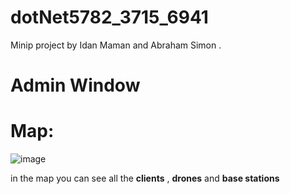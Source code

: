 # dotNet5782_3715_6941
Minip project by Idan Maman and Abraham Simon . 
# **Admin Window** 
# **Map:**
    
![image](https://user-images.githubusercontent.com/90776557/146778546-e602249d-2e16-4f34-8830-8aeefe83344c.png)

  in the map you can see all the **clients** , **drones** and **base stations** 
